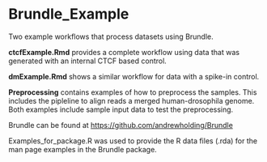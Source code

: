 # Brundle_Example

Two example workflows that process datasets using Brundle.

**ctcfExample.Rmd** provides a complete workflow using data that was 
generated with an internal CTCF based control.

**dmExample.Rmd** shows a similar workflow for data with a spike-in control.

**Preprocessing** contains examples of how to preprocess the samples. This includes
the pipleline to align reads a merged human-drosophila genome. Both examples
include sample input data to test the preprocessing.

Brundle can be found at https://github.com/andrewholding/Brundle

Examples_for_package.R was used to provide the R data files (.rda) for the
man page examples in the Brundle package.

